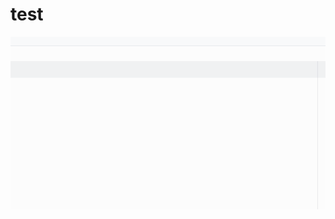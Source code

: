 # test

![picture 1](images/c7a929b7ad92d932c0a7ef3433f8d75f6de39cec877080295409e84dafd345d4.png)  
